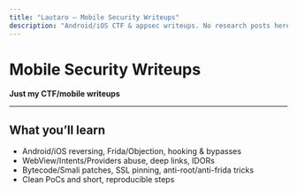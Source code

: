 ```yaml
---
title: "Lautaro — Mobile Security Writeups"
description: "Android/iOS CTF & appsec writeups. No research posts here."
---
```


# Mobile Security Writeups

**Just my CTF/mobile writeups**

---

## What you’ll learn
- Android/iOS reversing, Frida/Objection, hooking & bypasses  
- WebView/Intents/Providers abuse, deep links, IDORs  
- Bytecode/Smali patches, SSL pinning, anti-root/anti-frida tricks  
- Clean PoCs and short, reproducible steps